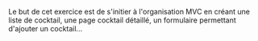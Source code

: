
Le but de cet exercice est de s'initier à l'organisation MVC en créant une liste de cocktail, une page cocktail détaillé, un formulaire permettant d'ajouter un cocktail... 
